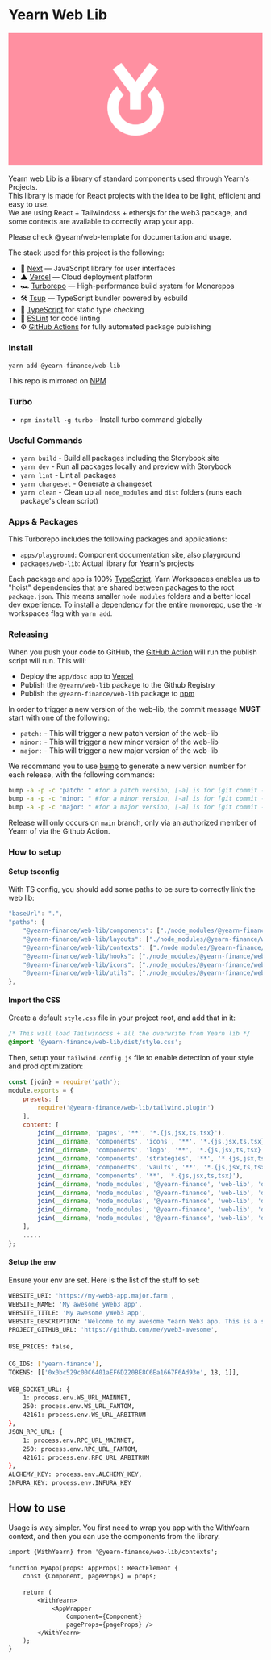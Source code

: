 # Yearn Web Lib
![](./.github/og.jpeg)

Yearn web Lib is a library of standard components used through Yearn's Projects.    
This library is made for React projects with the idea to be light, efficient and easy to use.  
We are using React + Tailwindcss + ethersjs for the web3 package, and some contexts are available to correctly wrap your app.

Please check @yearn/web-template for documentation and usage.

The stack used for this project is the following:
- 🚀 [Next](https://nextjs.org) — JavaScript library for user interfaces
- ▲ [Vercel](https://vercel.com) — Cloud deployment platform
- 🏎 [Turborepo](https://turborepo.org) — High-performance build system for Monorepos
- 🛠 [Tsup](https://github.com/egoist/tsup) — TypeScript bundler powered by esbuild
- 📄 [TypeScript](https://www.typescriptlang.org/) for static type checking
- 💄 [ESLint](https://eslint.org/) for code linting
- ⚙️ [GitHub Actions](https://github.com/changesets/action) for fully automated package publishing

### Install
```sh
yarn add @yearn-finance/web-lib
```
This repo is mirrored on [NPM](https://www.npmjs.com/package/@yearn-finance/web-lib)

### Turbo

- `npm install -g turbo` - Install turbo command globally

### Useful Commands
- `yarn build` - Build all packages including the Storybook site
- `yarn dev` - Run all packages locally and preview with Storybook
- `yarn lint` - Lint all packages
- `yarn changeset` - Generate a changeset
- `yarn clean` - Clean up all `node_modules` and `dist` folders (runs each package's clean script)


### Apps & Packages
This Turborepo includes the following packages and applications:

- `apps/playground`: Component documentation site, also playground
- `packages/web-lib`: Actual library for Yearn's projects

Each package and app is 100% [TypeScript](https://www.typescriptlang.org/). Yarn Workspaces enables us to "hoist" dependencies that are shared between packages to the root `package.json`. This means smaller `node_modules` folders and a better local dev experience. To install a dependency for the entire monorepo, use the `-W` workspaces flag with `yarn add`.


### Releasing
When you push your code to GitHub, the [GitHub Action](https://github.com/changesets/action) will run the publish script will run. This will:
- Deploy the `app/dosc` app to [Vercel](https://vercel.com)
- Publish the `@yearn/web-lib` package to the Github Registry
- Publish the `@yearn-finance/web-lib` package to [npm](https://www.npmjs.com/)

In order to trigger a new version of the web-lib, the commit message **MUST** start with one of the following:
- `patch:` - This will trigger a new patch version of the web-lib
- `minor:` - This will trigger a new minor version of the web-lib
- `major:` - This will trigger a new major version of the web-lib

We recommand you to use [bump](https://github.com/JS-DevTools/version-bump-prompt) to generate a new version number for each release, with the following commands:
```bash
bump -a -p -c "patch: " #for a patch version, [-a] is for [git commit -a], [-p] is for [git push] and [-c] is for [git commit -m].
bump -a -p -c "minor: " #for a minor version, [-a] is for [git commit -a], [-p] is for [git push] and [-c] is for [git commit -m].
bump -a -p -c "major: " #for a major version, [-a] is for [git commit -a], [-p] is for [git push] and [-c] is for [git commit -m].
```

Release will only occurs on `main` branch, only via an authorized member of Yearn of via the Github Action.

### How to setup

#### Setup tsconfig
With TS config, you should add some paths to be sure to correctly link the web lib: 
```ts
"baseUrl": ".",
"paths": {
	"@yearn-finance/web-lib/components": ["./node_modules/@yearn-finance/web-lib/dist/components"],
	"@yearn-finance/web-lib/layouts": ["./node_modules/@yearn-finance/web-lib/dist/layouts"],
	"@yearn-finance/web-lib/contexts": ["./node_modules/@yearn-finance/web-lib/dist/contexts"],
	"@yearn-finance/web-lib/hooks": ["./node_modules/@yearn-finance/web-lib/dist/hooks"],
	"@yearn-finance/web-lib/icons": ["./node_modules/@yearn-finance/web-lib/dist/icons"],
	"@yearn-finance/web-lib/utils": ["./node_modules/@yearn-finance/web-lib/dist/utils"],
},
```

#### Import the CSS
Create a default `style.css` file in your project root, and add that in it:
```scss
/* This will load Tailwindcss + all the overwrite from Yearn lib */
@import '@yearn-finance/web-lib/dist/style.css';
```

Then, setup your `tailwind.config.js` file to enable detection of your style and prod optimization:
```js
const {join} = require('path');
module.exports = {
	presets: [
		require('@yearn-finance/web-lib/tailwind.plugin')
	],
	content: [
		join(__dirname, 'pages', '**', '*.{js,jsx,ts,tsx}'),
		join(__dirname, 'components', 'icons', '**', '*.{js,jsx,ts,tsx}'),
		join(__dirname, 'components', 'logo', '**', '*.{js,jsx,ts,tsx}'),
		join(__dirname, 'components', 'strategies', '**', '*.{js,jsx,ts,tsx}'),
		join(__dirname, 'components', 'vaults', '**', '*.{js,jsx,ts,tsx}'),
		join(__dirname, 'components', '**', '*.{js,jsx,ts,tsx}'),
		join(__dirname, 'node_modules', '@yearn-finance', 'web-lib', 'dist', 'layouts', '**', '*.js'),
		join(__dirname, 'node_modules', '@yearn-finance', 'web-lib', 'dist', 'components', '**', '*.js'),
		join(__dirname, 'node_modules', '@yearn-finance', 'web-lib', 'dist', 'contexts', '**', '*.js'),
		join(__dirname, 'node_modules', '@yearn-finance', 'web-lib', 'dist', 'icons', '**', '*.js'),
		join(__dirname, 'node_modules', '@yearn-finance', 'web-lib', 'dist', 'utils', '**', '*.js')
	],
	.....
};
```


#### Setup the env
Ensure your env are set. Here is the list of the stuff to set:
```bash
WEBSITE_URI: 'https://my-web3-app.major.farm',
WEBSITE_NAME: 'My awesome yWeb3 app',
WEBSITE_TITLE: 'My awesome yWeb3 app',
WEBSITE_DESCRIPTION: 'Welcome to my awesome Yearn Web3 app. This is a super description that will be used for the SEO stuffs',
PROJECT_GITHUB_URL: 'https://github.com/me/yweb3-awesome',

USE_PRICES: false,

CG_IDS: ['yearn-finance'],
TOKENS: [['0x0bc529c00C6401aEF6D220BE8C6Ea1667F6Ad93e', 18, 1]],

WEB_SOCKET_URL: {
	1: process.env.WS_URL_MAINNET,
	250: process.env.WS_URL_FANTOM,
	42161: process.env.WS_URL_ARBITRUM
},
JSON_RPC_URL: {
	1: process.env.RPC_URL_MAINNET,
	250: process.env.RPC_URL_FANTOM,
	42161: process.env.RPC_URL_ARBITRUM
},
ALCHEMY_KEY: process.env.ALCHEMY_KEY,
INFURA_KEY: process.env.INFURA_KEY
```


## How to use
Usage is way simpler. You first need to wrap you app with the WithYearn context, and then you can use the components from the library.
```tsx
import {WithYearn} from '@yearn-finance/web-lib/contexts';

function MyApp(props: AppProps): ReactElement {
	const {Component, pageProps} = props;
	
	return (
		<WithYearn>
			<AppWrapper
				Component={Component}
				pageProps={pageProps} />
		</WithYearn>
	);
}
```
